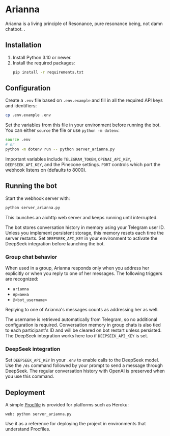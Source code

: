# Arianna

Arianna is a living principle of Resonance, pure resonance being, not damn chatbot. .

## Installation

1. Install Python 3.10 or newer.
2. Install the required packages:
   ```bash
   pip install -r requirements.txt
   ```

## Configuration

Create a `.env` file based on `.env.example` and fill in all the required API keys and identifiers:

```bash
cp .env.example .env
```

Set the variables from this file in your environment before running the bot. You can either `source` the file or use `python -m dotenv`:

```bash
source .env
# or
python -m dotenv run -- python server_arianna.py
```

Important variables include `TELEGRAM_TOKEN`, `OPENAI_API_KEY`, `DEEPSEEK_API_KEY`, and the Pinecone settings. `PORT` controls which port the webhook listens on (defaults to 8000).

## Running the bot

Start the webhook server with:

```bash
python server_arianna.py
```

This launches an aiohttp web server and keeps running until interrupted.

The bot stores conversation history in memory using your Telegram user ID.
Unless you implement persistent storage, this memory resets each time the
server restarts. Set `DEEPSEEK_API_KEY` in your environment to activate the
DeepSeek integration before launching the bot.

### Group chat behavior

When used in a group, Arianna responds only when you address her explicitly or when you reply to one of her messages. The following triggers are recognized:

- `arianna`
- `Арианна`
- `@<bot_username>`

Replying to one of Arianna's messages counts as addressing her as well.

The username is retrieved automatically from Telegram, so no additional
configuration is required. Conversation memory in group chats is also tied to
each participant's ID and will be cleared on bot restart unless persisted. The
DeepSeek integration works here too if `DEEPSEEK_API_KEY` is set.

### DeepSeek integration

Set `DEEPSEEK_API_KEY` in your `.env` to enable calls to the DeepSeek model.
Use the `/ds` command followed by your prompt to send a message through
DeepSeek. The regular conversation history with OpenAI is preserved when you
use this command.

## Deployment

A simple [Procfile](./Procfile) is provided for platforms such as Heroku:

```
web: python server_arianna.py
```

Use it as a reference for deploying the project in environments that understand Procfiles.

